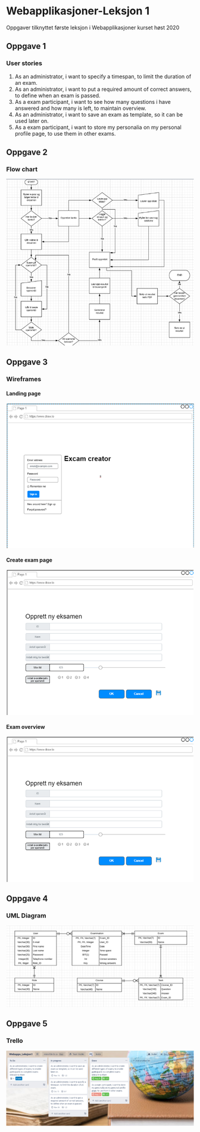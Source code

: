 # Webapplikasjoner-Leksjon 1
 Oppgaver tilknyttet første leksjon i Webapplikasjoner kurset høst 2020

## Oppgave 1
### User stories
1. As an administrator, i want to specify a timespan, to limit the duration of an exam.
2. As an administrator, i want to put a required amount of correct answers, to define when an exam is passed.
3. As a exam participant, i want to see how many questions i have answered and how many is left, to maintain overview.
4. As an administrator, i want to save an exam as template, so it can be used later on.
5. As a exam participant, i want to store my personalia on my personal profile page, to use them in other exams.

## Oppgave 2
### Flow chart
![Flow chart](https://github.com/mienna91/Webapplikasjoner-Leksjon-1/blob/master/flowchart_webapps1.png)

## Oppgave 3
### Wireframes
#### Landing page
![Landing page](https://github.com/mienna91/Webapplikasjoner-Leksjon-1/blob/master/webapps1_wireflanding.png)

#### Create exam page
![Create exam](https://github.com/mienna91/Webapplikasjoner-Leksjon-1/blob/master/webapps1_oppretteksamen.png)

#### Exam overview
![Overview](https://github.com/mienna91/Webapplikasjoner-Leksjon-1/blob/master/webapps1_oppretteksamen.png)

## Oppgave 4
### UML Diagram
![UML Diagram](https://github.com/mienna91/Webapplikasjoner-Leksjon-1/blob/master/Webapps1_UML.png)

## Oppgave 5
### Trello
![Trello](https://github.com/mienna91/Webapplikasjoner-Leksjon-1/blob/master/webapps1_trello.png)
